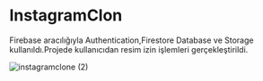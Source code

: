 # InstagramClon

Firebase aracılığıyla Authentication,Firestore Database ve Storage kullanıldı.Projede kullanıcıdan resim izin işlemleri gerçekleştirildi.

![instagramclone (2)](https://user-images.githubusercontent.com/63001162/153489805-c5c41806-d985-4ea1-bceb-de6206eec71d.gif)
